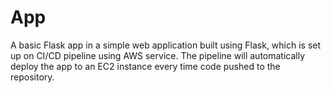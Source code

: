 # App
A basic Flask app in a simple web application built using Flask, which is set up on CI/CD pipeline using AWS service. The pipeline will automatically deploy the app to an EC2 instance every time code pushed to the repository.
